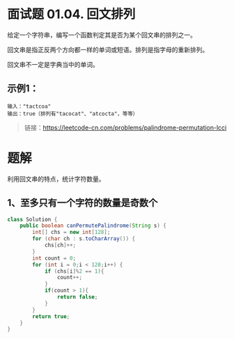# 面试题 01.04. 回文排列
给定一个字符串，编写一个函数判定其是否为某个回文串的排列之一。

回文串是指正反两个方向都一样的单词或短语。排列是指字母的重新排列。

回文串不一定是字典当中的单词。

## 示例1：
```
输入："tactcoa"
输出：true（排列有"tacocat"、"atcocta"，等等）
```
> 链接：https://leetcode-cn.com/problems/palindrome-permutation-lcci

# 题解
利用回文串的特点，统计字符数量。
## 1、至多只有一个字符的数量是奇数个
```java
class Solution {
    public boolean canPermutePalindrome(String s) {
        int[] chs = new int[128];
        for (char ch : s.toCharArray()) {
            chs[ch]++;
        }
        int count = 0;
        for (int i = 0;i < 128;i++) {
            if (chs[i]%2 == 1){
                count++;
            }
            if(count > 1){
                return false;
            }
        }
        return true;
    }
}
```